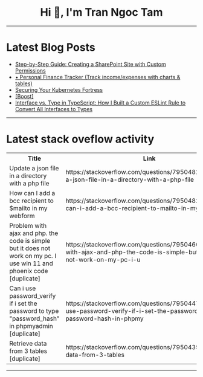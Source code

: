 <h1 align="center">Hi 👋, I'm Tran Ngoc Tam</h1>

---

# Latest Blog Posts 
<!-- BLOG-POST-LIST:START -->
- [Step-by-Step Guide: Creating a SharePoint Site with Custom Permissions](https://dev.to/seyilufadejucyberservices/step-by-step-guide-creating-a-sharepoint-site-with-custom-permissions-630)
- [• Personal Finance Tracker &lpar;Track income/expenses with charts &amp; tables&rpar;](https://dev.to/pk_shahood_76c6e86d745494/personal-finance-tracker-track-incomeexpenses-with-charts-tables-5eki)
- [Securing Your Kubernetes Fortress](https://dev.to/arbythecoder/securing-your-kubernetes-fortress-5308)
- [[Boost]](https://dev.to/martygo/-3hpn)
- [Interface vs. Type in TypeScript: How I Built a Custom ESLint Rule to Convert All Interfaces to Types](https://dev.to/janszotkowski/interface-vs-type-in-typescript-how-i-built-a-custom-eslint-rule-to-convert-all-interfaces-to-29n3)
<!-- BLOG-POST-LIST:END -->

---

# Latest stack oveflow activity
<table>
  <tr><th>Title</th><th>Link</th></tr>
  <!-- STACKOVERFLOW:START --><tr><td>Update a json file in a directory with a php file</td><td>https://stackoverflow.com/questions/79504827/update-a-json-file-in-a-directory-with-a-php-file</td></tr><tr><td>How can I add a bcc recipient to $mailto in my webform</td><td>https://stackoverflow.com/questions/79504824/how-can-i-add-a-bcc-recipient-to-mailto-in-my-webform</td></tr><tr><td>Problem with ajax and php. the code is simple but it does not work on my pc. I use win 11 and phoenix code [duplicate]</td><td>https://stackoverflow.com/questions/79504602/problem-with-ajax-and-php-the-code-is-simple-but-it-does-not-work-on-my-pc-i-u</td></tr><tr><td>Can i use password_verify if i set the password to type &quot;password_hash&quot; in phpmyadmin [duplicate]</td><td>https://stackoverflow.com/questions/79504475/can-i-use-password-verify-if-i-set-the-password-to-type-password-hash-in-phpmy</td></tr><tr><td>Retrieve data from 3 tables [duplicate]</td><td>https://stackoverflow.com/questions/79504358/retrieve-data-from-3-tables</td></tr><!-- STACKOVERFLOW:END -->
</table>

---


